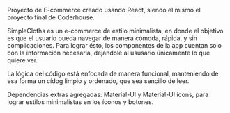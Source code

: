 Proyecto de E-commerce creado usando React, siendo el mismo el proyecto final de Coderhouse.

SimpleCloths es un e-commerce de estilo minimalista, en donde el objetivo es que el usuario pueda navegar de manera cómoda, rápida, y sin complicaciones.
Para lograr ésto, los componentes de la app cuentan solo con la información necesaria, dejándole al ususario únicamente lo que quiere ver.

La lógica del código está enfocada de manera funcional, manteniendo de esa forma un cídog limpio y ordenado, que sea sencillo de leer.

Dependencias extras agregadas: Material-UI y Material-UI icons, para lograr estilos minimalistas en los íconos y botones.
